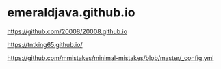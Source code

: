 # emeraldjava.github.io

https://github.com/20008/20008.github.io

https://tntking65.github.io/

https://github.com/mmistakes/minimal-mistakes/blob/master/_config.yml